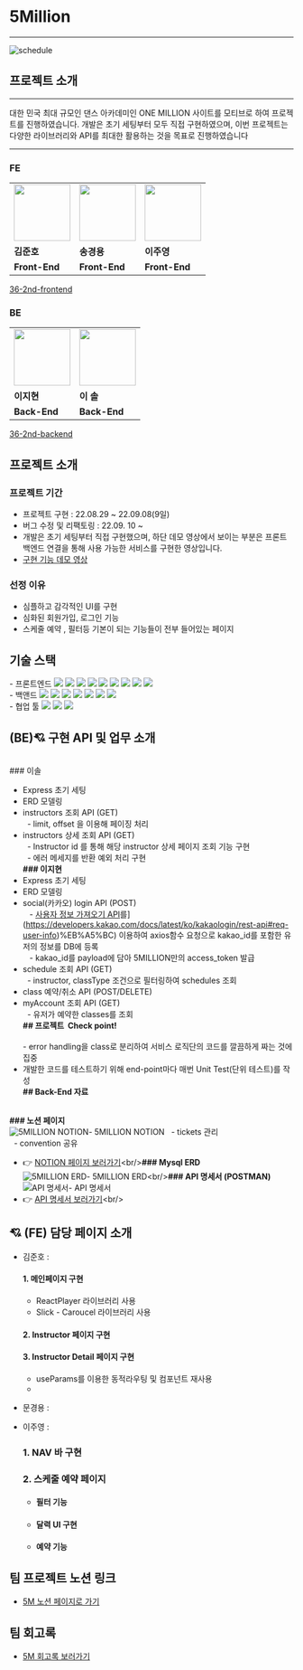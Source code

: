 # 5Million
--- 

![schedule](https://velog.velcdn.com/images/sharphand1/post/9bfab73f-d9d6-4d9d-b075-7b8ca8ef996c/image.png)

## 프로젝트 소개
---
대한 민국 최대 규모인 댄스 아카데미인 ONE MILLION 사이트를 모티브로 하여 프로젝트를 진행하였습니다.  개발은 초기 세팅부터 모두 직접 구현하였으며,  이번 프로젝트는 다양한 라이브러리와 API를 최대한 활용하는 것을 목표로 진행하였습니다

---

### FE
<table>
  <tr>
    <td>
      <a href="https://github.com/kimjuno97">
            <img src="https://ca.slack-edge.com/TH0U6FBTN-U03JHPL4GQJ-4d6154be5763-512" width="100px" />
        </a>
    </td>
    <td>
         <a href="https://github.com/strongsongky">
          	<img src="https://ca.slack-edge.com/TH0U6FBTN-U03JL5NKCHJ-192f4970c7ed-512" width="100px"/>
        </a>
    </td>
    <td>
      <a href="https://github.com/CodyMan0">
          	<img src="https://ca.slack-edge.com/TH0U6FBTN-U03JHMEQ02X-6cffc3092879-512" width="100px" />
        </a>
    </td>
  </tr>
  <tr>
    <td><b>김준호</b></td>
    <td><b>송경용</b></td>
    <td><b>이주영</b></td>
  </tr>
  <tr>
    <td><b>Front-End</b></td>
    <td><b>Front-End</b></td>
    <td><b>Front-End</b></td>
  </tr>
</table>

[36-2nd-frontend](https://github.com/wecode-bootcamp-korea/36-2nd-5MILLION-frontend)

### BE
<table>
  <tr>
    <td>
    	 <a href="https://github.com/LeeJ1Hyun">
          <img src="https://ca.slack-edge.com/TH0U6FBTN-U03JB5PFMML-843d4de54ab3-512" width="100px" />
        </a>
    </td>
    <td>
       <a href="https://github.com/isol78">
          <img src="https://ca.slack-edge.com/TH0U6FBTN-U03JJUNBB7G-cfc662a4b82c-512" width="100px" />
        </a>
    </td>
  </tr>
  <tr>
    <td><b>이지현</b></td>
    <td><b>이 솔</b></td>
  </tr>
  <tr>
    <td><b>Back-End</b></td>
    <td><b>Back-End</b></td>
  </tr>
</table>

[36-2nd-backend](https://github.com/wecode-bootcamp-korea/36-2nd-5MILLION-backend)


## 프로젝트 소개
### 프로젝트 기간

- 프로젝트 구현 : 22.08.29 ~ 22.09.08(9일)
- 버그 수정 및 리팩토링 : 22.09. 10 ~
- 개발은 초기 세팅부터 직접 구현했으며, 하단 데모 영상에서 보이는 부분은 프론트 백엔드 연결을 통해 사용 가능한 서비스를 구현한 영상입니다.
- [구현 기능 데모 영상]()

### 선정 이유
- 심플하고 감각적인 UI를 구현
- 심화된 회원가입, 로그인 기능
- 스케줄 예약 , 필터등 기본이 되는 기능들이 전부 들어있는 페이지



##  기술 스택
<div align=left>
- 프론트엔드 <img src="https://img.shields.io/badge/JavaScript-FFCA28?style=flat-square&logo=javascript&logoColor=white"/>
  <img src="https://img.shields.io/badge/React.js-58c3cc?style=flat-square&logo=React&logoColor=white"/>
  <img src="https://img.shields.io/badge/Sass-58c3cc?style=flat-square&logo=Sass&logoColor=white"/>
  <img src="https://img.shields.io/badge/React.js-58c3cc?style=flat-square&logo=React&logoColor=white"/>
  <img src="https://img.shields.io/badge/CRA-58c3cc?style=flat-square&logo=Create-React-App&logoColor=white"/>
  <img src="https://img.shields.io/badge/React Router Dom-gray?style=flat-square&logo=React-Router&logoColor=F6BB43"/>
  <img src="https://img.shields.io/badge/styled--components-DB7093?style=for-the-badge&logo=styled-components&logoColor=white"/>
  <img src="https://img.shields.io/badge/eslint-000066?style=flat-square&logo=eslint&logoColor=white"/>
  <img src="https://img.shields.io/badge/prettier-00CC00?style=flat-square&logo=eslint&logoColor=white"/>


<br>
- 백앤드 <img src="https://img.shields.io/badge/JavaScript-FFCA28?style=flat-square&logo=javascript&logoColor=white"/>
  <img src="https://img.shields.io/badge/Node.js-008000?style=flat-square&logo=Node.js&logoColor=white"/>
  <img src="https://img.shields.io/badge/Express-000080?style=flat-square&logo=Express&logoColor=white"/>
  <img src="https://img.shields.io/badge/ MySQL8.0-6441a5?style=flat-square&logo=MySQL&logoColor=white"/>
  <img src="https://img.shields.io/badge/Postman-F6BB43?style=flat-square&logo=Postman&logoColor=white"/>
  <img src="https://img.shields.io/badge/Bcrypt-F6BB43?style=flat-square&logo=Bcrypt&logoColor=white"/>
  <img src="https://img.shields.io/badge/JWT-F6BB43?style=flat-square&logo=JWT&logoColor=white"/>
<br>
 - 협업 툴 <img src="https://img.shields.io/badge/Notion-1c1c1c?style=flat-square&logo=Notion&logoColor=white"/> <img src="https://img.shields.io/badge/Slack-553830?style=flat-square&logo=Slack&logoColor=white"/> <img src="https://img.shields.io/badge/Gather-8B00F?style=flat-square&logo=Gather&logoColor=white"/>

</div>


## (BE)💘 구현 API 및 업무 소개  
<br/>### 이솔  
- Express 초기 세팅  
- ERD 모델링  
- instructors 조회 API (GET)  
  - limit, offset 을 이용해 페이징 처리  
- instructors 상세 조회 API (GET)  
  - Instructor id 를 통해 해당 instructor 상세 페이지 조회 기능 구현  
  - 에러 메세지를 반환 예외 처리 구현<br/>**### 이지현**  
- Express 초기 세팅  
- ERD 모델링  
- social(카카오) login API (POST)  
   - [사용자 정보 가져오기 API]([https://developers.kakao.com/docs/latest/ko/kakaologin/rest-api#req-user-info)를](https://developers.kakao.com/docs/latest/ko/kakaologin/rest-api#req-user-info)%EB%A5%BC) 이용하여 axios함수 요청으로 kakao_id를 포함한 유저의 정보를 DB에 등록  
   - kakao_id를 payload에 담아 5MILLION만의 access_token 발급  
- schedule 조회 API (GET)  
  - instructor, classType 조건으로 필터링하여 schedules 조회  
- class 예약/취소 API (POST/DELETE)  
- myAccount 조회 API (GET)  
  - 유저가 예약한 classes를 조회<br/>**## 프로젝트  Check point!**  
<br/>- error handling을 class로 분리하여 서비스 로직단의 코드를 깔끔하게 짜는 것에 집중  
- 개발한 코드를 테스트하기 위해 end-point마다 매번 Unit Test(단위 테스트)를 작성<br/>**## Back-End 자료**  

<br/>**### 노션 페이지**<br/>![5MILLION NOTION]([https://velog.velcdn.com/images/nextlinehappy516/post/683606f8-d8e1-4316-85e5-5d3d8d7ca756/image.png](https://velog.velcdn.com/images/nextlinehappy516/post/683606f8-d8e1-4316-85e5-5d3d8d7ca756/image.png))- 5MILLION NOTION  
  - tickets 관리  
  - convention 공유  
- &#128073; [NOTION 페이지 보러가기]([https://www.notion.so/5MILLION-44f8de800da145ecb6304292d14df0e1](https://www.notion.so/5MILLION-44f8de800da145ecb6304292d14df0e1))<br/>**### Mysql ERD**<br/>![5MILLION ERD]([https://velog.velcdn.com/images/nextlinehappy516/post/b1dc6961-8d32-483a-adaf-39baa9dcf28e/image.png](https://velog.velcdn.com/images/nextlinehappy516/post/b1dc6961-8d32-483a-adaf-39baa9dcf28e/image.png))- 5MILLION ERD<br/>**### API 명세서 (POSTMAN)**<br/>![API 명세서]([https://velog.velcdn.com/images/nextlinehappy516/post/83ecbed7-32b8-4c68-bd02-49de5b4c68c1/image.png](https://velog.velcdn.com/images/nextlinehappy516/post/83ecbed7-32b8-4c68-bd02-49de5b4c68c1/image.png))- API 명세서  
- &#128073; [API 명세서 보러가기]([https://documenter.getpostman.com/view/22697866/VV4xuvL2#0cc2f620-598b-47bb-a228-a5636c2291d8](https://documenter.getpostman.com/view/22697866/VV4xuvL2#0cc2f620-598b-47bb-a228-a5636c2291d8))<br/>

## 💘 (FE) 담당 페이지 소개 
- 김준호 : 
   #### 1. 메인페이지 구현
   
   - ReactPlayer 라이브러리 사용
   - Slick - Caroucel 라이브러리 사용

   #### 2. Instructor 페이지 구현
   
   #### 3. Instructor Detail 페이지 구현
   
   - useParams를 이용한 동적라우팅 및 컴포넌트 재사용
   -  
- 문경용 : 
- 이주영 :
  
  ### 1. NAV 바 구현
  
  ### 2. 스케줄 예약 페이지
  
  - #### 필터 기능
  - #### 달력 UI 구현
  - #### 예약 기능
  


## 팀 프로젝트 노션 링크 
 - [5M 노션 페이지로 가기](https://wecode.notion.site/5MILLION-44f8de800da145ecb6304292d14df0e1)


## 팀 회고록 
- [5M 회고록 보러가기](https://wecode.notion.site/e50db6e5582843dba49c6d3aee6af41a)

